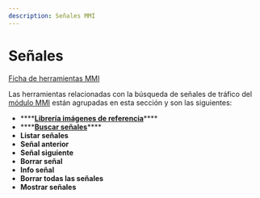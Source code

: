 ```yaml
---
description: Señales MMI
---
```


# Señales

[Ficha de herramientas MMI](../../fichas-de-herramientas/ficha-de-herramientas-mmi.md)

Las herramientas relacionadas con la búsqueda de señales de tráfico del [módulo MMI](../) están agrupadas en esta sección y son las siguientes:

* \*\*\*\*[**Librería imágenes de referencia**](libreria-de-imagenes-de-referencia.md)\*\*\*\*
* \*\*\*\*[**Buscar señales**](buscar-senales.md)\*\*\*\*
* **Listar señales**
* **Señal anterior**
* **Señal siguiente**
* **Borrar señal**
* **Info señal**
* **Borrar todas las señales**
* **Mostrar señales**


